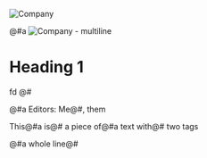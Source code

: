 ![Company](img/image.jpg)

@#a
![Company](img/logo.jpg) - multiline

# Heading 1

fd
@#

@#a Editors: Me@#, them

This@#a is@# a piece of@#a text with@# two tags

@#a whole line@#
